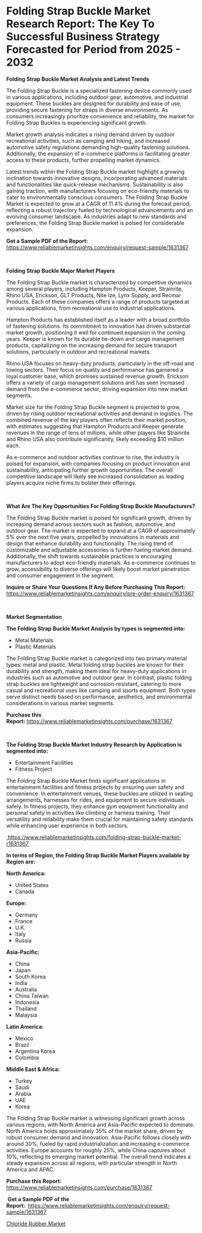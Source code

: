 <p><h1>Folding Strap Buckle Market Research Report: The Key To Successful Business Strategy Forecasted for Period from 2025 - 2032</h1></p><p><strong>Folding Strap Buckle Market Analysis and Latest Trends</strong></p>
<p><p>The Folding Strap Buckle is a specialized fastening device commonly used in various applications, including outdoor gear, automotive, and industrial equipment. These buckles are designed for durability and ease of use, providing secure fastening for straps in diverse environments. As consumers increasingly prioritize convenience and reliability, the market for Folding Strap Buckles is experiencing significant growth.</p><p>Market growth analysis indicates a rising demand driven by outdoor recreational activities, such as camping and hiking, and increased automotive safety regulations demanding high-quality fastening solutions. Additionally, the expansion of e-commerce platforms is facilitating greater access to these products, further propelling market dynamics.</p><p>Latest trends within the Folding Strap Buckle market highlight a growing inclination towards innovative designs, incorporating advanced materials and functionalities like quick-release mechanisms. Sustainability is also gaining traction, with manufacturers focusing on eco-friendly materials to cater to environmentally conscious consumers. The Folding Strap Buckle Market is expected to grow at a CAGR of 11.4% during the forecast period, reflecting a robust trajectory fueled by technological advancements and an evolving consumer landscape. As industries adapt to new standards and preferences, the Folding Strap Buckle market is poised for considerable expansion.</p></p>
<p><strong>Get a Sample PDF of the Report:&nbsp;</strong> <a href="https://www.reliablemarketinsights.com/enquiry/request-sample/1631367?utm_campaign=3526&utm_medium=2&utm_source=Github&utm_content=ia&utm_term=29032025&utm_id=folding-strap-buckle">https://www.reliablemarketinsights.com/enquiry/request-sample/1631367</a></p>
<p>&nbsp;</p>
<p><strong>Folding Strap Buckle Major Market Players</strong></p>
<p><p>The Folding Strap Buckle market is characterized by competitive dynamics among several players, including Hampton Products, Keeper, Strainrite, Rhino USA, Erickson, GLT Products, Nite Ize, Lynx Supply, and Recmar Products. Each of these companies offers a range of products targeted at various applications, from recreational use to industrial applications.</p><p>Hampton Products has established itself as a leader with a broad portfolio of fastening solutions. Its commitment to innovation has driven substantial market growth, positioning it well for continued expansion in the coming years. Keeper is known for its durable tie-down and cargo management products, capitalizing on the increasing demand for secure transport solutions, particularly in outdoor and recreational markets.</p><p>Rhino USA focuses on heavy-duty products, particularly in the off-road and towing sectors. Their focus on quality and performance has garnered a loyal customer base, which promises sustained revenue growth. Erickson offers a variety of cargo management solutions and has seen increased demand from the e-commerce sector, driving expansion into new market segments.</p><p>Market size for the Folding Strap Buckle segment is projected to grow, driven by rising outdoor recreational activities and demand in logistics. The combined revenue of the key players often reflects their market position, with estimates suggesting that Hampton Products and Keeper generate revenues in the range of tens of millions, while other players like Strainrite and Rhino USA also contribute significantly, likely exceeding $10 million each.</p><p>As e-commerce and outdoor activities continue to rise, the industry is poised for expansion, with companies focusing on product innovation and sustainability, anticipating further growth opportunities. The overall competitive landscape will likely see increased consolidation as leading players acquire niche firms to bolster their offerings.</p></p>
<p>&nbsp;</p>
<p><strong>What Are The Key Opportunities For Folding Strap Buckle Manufacturers?</strong></p>
<p><p>The Folding Strap Buckle market is poised for significant growth, driven by increasing demand across sectors such as fashion, automotive, and outdoor gear. The market is expected to expand at a CAGR of approximately 5% over the next five years, propelled by innovations in materials and design that enhance durability and functionality. The rising trend of customizable and adjustable accessories is further fueling market demand. Additionally, the shift towards sustainable practices is encouraging manufacturers to adopt eco-friendly materials. As e-commerce continues to grow, accessibility to diverse offerings will likely boost market penetration and consumer engagement in the segment.</p></p>
<p><strong>Inquire or Share Your Questions If Any Before Purchasing This Report:</strong> <a href="https://www.reliablemarketinsights.com/enquiry/pre-order-enquiry/1631367?utm_campaign=3526&utm_medium=2&utm_source=Github&utm_content=ia&utm_term=29032025&utm_id=folding-strap-buckle">https://www.reliablemarketinsights.com/enquiry/pre-order-enquiry/1631367</a></p>
<p>&nbsp;</p>
<p><strong>Market Segmentation</strong></p>
<p><strong>The Folding Strap Buckle Market Analysis by types is segmented into:</strong></p>
<p><ul><li>Metal Materials</li><li>Plastic Materials</li></ul></p>
<p><p>The Folding Strap Buckle market is categorized into two primary material types: metal and plastic. Metal folding strap buckles are known for their durability and strength, making them ideal for heavy-duty applications in industries such as automotive and outdoor gear. In contrast, plastic folding strap buckles are lightweight and corrosion-resistant, catering to more casual and recreational uses like camping and sports equipment. Both types serve distinct needs based on performance, aesthetics, and environmental considerations in various market segments.</p></p>
<p><strong>Purchase this Report:&nbsp;</strong><a href="https://www.reliablemarketinsights.com/purchase/1631367?utm_campaign=3526&utm_medium=2&utm_source=Github&utm_content=ia&utm_term=29032025&utm_id=folding-strap-buckle">https://www.reliablemarketinsights.com/purchase/1631367</a></p>
<p>&nbsp;</p>
<p><strong>The Folding Strap Buckle Market Industry Research by Application is segmented into:</strong></p>
<p><ul><li>Entertainment Facilities</li><li>Fitness Project</li></ul></p>
<p><p>The Folding Strap Buckle Market finds significant applications in entertainment facilities and fitness projects by ensuring user safety and convenience. In entertainment venues, these buckles are utilized in seating arrangements, harnesses for rides, and equipment to secure individuals safely. In fitness projects, they enhance gym equipment functionality and personal safety in activities like climbing or harness training. Their versatility and reliability make them crucial for maintaining safety standards while enhancing user experience in both sectors.</p></p>
<p><a href="https://www.reliablemarketinsights.com/folding-strap-buckle-market-r1631367?utm_campaign=3526&utm_medium=2&utm_source=Github&utm_content=ia&utm_term=29032025&utm_id=folding-strap-buckle">&nbsp;https://www.reliablemarketinsights.com/folding-strap-buckle-market-r1631367</a></p>
<p><strong>In terms of Region, the Folding Strap Buckle Market Players available by Region are:</strong></p>
<p>
    <p> <strong> North America: </strong>
        <ul>
            <li>United States</li>
            <li>Canada</li>
        </ul>
        </p> 
    <p> <strong> Europe: </strong>
        <ul>
            <li>Germany</li>
            <li>France</li>
            <li>U.K.</li>
            <li>Italy</li>
            <li>Russia</li>
        </ul>
        </p> 
    <p> <strong> Asia-Pacific: </strong>
        <ul>
            <li>China</li>
            <li>Japan</li>
            <li>South Korea</li>
            <li>India</li>
            <li>Australia</li>
            <li>China Taiwan</li>
            <li>Indonesia</li>
            <li>Thailand</li>
            <li>Malaysia</li>
        </ul>
        </p> 
    <p> <strong> Latin America: </strong>
        <ul>
            <li>Mexico</li>
            <li>Brazil</li>
            <li>Argentina Korea</li>
            <li>Colombia</li>
        </ul>
        </p> 
    <p> <strong> Middle East & Africa: </strong>
        <ul>
            <li>Turkey</li>
            <li>Saudi</li>
            <li>Arabia</li>
            <li>UAE</li>
            <li>Korea</li>
        </ul>
    </p>
    </p>
<p><p>The Folding Strap Buckle market is witnessing significant growth across various regions, with North America and Asia-Pacific expected to dominate. North America holds approximately 35% of the market share, driven by robust consumer demand and innovation. Asia-Pacific follows closely with around 30%, fueled by rapid industrialization and increasing e-commerce activities. Europe accounts for roughly 25%, while China captures about 10%, reflecting its emerging market potential. The overall trend indicates a steady expansion across all regions, with particular strength in North America and APAC.</p></p>
<p><strong>Purchase this Report: </strong><a href="https://www.reliablemarketinsights.com/purchase/1631367?utm_campaign=3526&utm_medium=2&utm_source=Github&utm_content=ia&utm_term=29032025&utm_id=folding-strap-buckle">https://www.reliablemarketinsights.com/purchase/1631367</a></p>
<p>&nbsp;<strong>Get a Sample PDF of the Report:&nbsp;&nbsp;</strong><a href="https://www.reliablemarketinsights.com/enquiry/request-sample/1631367?utm_campaign=3526&utm_medium=2&utm_source=Github&utm_content=ia&utm_term=29032025&utm_id=folding-strap-buckle">https://www.reliablemarketinsights.com/enquiry/request-sample/1631367</a></p>
<p><strong></strong></p>
<p><p><a href="https://github.com/vassihucz/Market-Research-Report-List-1/blob/main/chloride-rubber-market.md?utm_campaign=3526&utm_medium=2&utm_source=Github&utm_content=ia&utm_term=29032025&utm_id=folding-strap-buckle">Chloride Rubber Market</a></p></p>